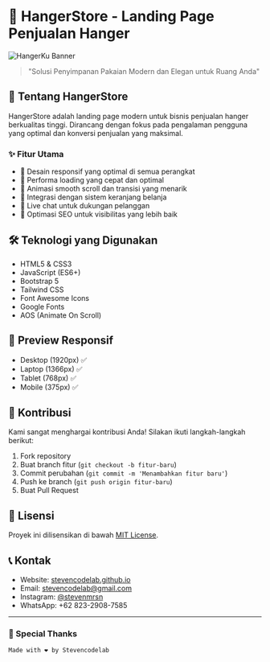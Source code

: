 # 🎋 HangerStore - Landing Page Penjualan Hanger

![HangerKu Banner](assets/images/banner.png)

> "Solusi Penyimpanan Pakaian Modern dan Elegan untuk Ruang Anda"

## 📌 Tentang HangerStore

HangerStore adalah landing page modern untuk bisnis penjualan hanger berkualitas tinggi. Dirancang dengan fokus pada pengalaman pengguna yang optimal dan konversi penjualan yang maksimal.

### ✨ Fitur Utama

- 🎯 Desain responsif yang optimal di semua perangkat
- 🚀 Performa loading yang cepat dan optimal
- 💫 Animasi smooth scroll dan transisi yang menarik
- 🛒 Integrasi dengan sistem keranjang belanja
- 💬 Live chat untuk dukungan pelanggan
- 📱 Optimasi SEO untuk visibilitas yang lebih baik

## 🛠️ Teknologi yang Digunakan

- HTML5 & CSS3
- JavaScript (ES6+)
- Bootstrap 5
- Tailwind CSS
- Font Awesome Icons
- Google Fonts
- AOS (Animate On Scroll)


## 📱 Preview Responsif

- Desktop (1920px) ✅
- Laptop (1366px) ✅
- Tablet (768px) ✅
- Mobile (375px) ✅

## 🤝 Kontribusi

Kami sangat menghargai kontribusi Anda! Silakan ikuti langkah-langkah berikut:

1. Fork repository
2. Buat branch fitur (`git checkout -b fitur-baru`)
3. Commit perubahan (`git commit -m 'Menambahkan fitur baru'`)
4. Push ke branch (`git push origin fitur-baru`)
5. Buat Pull Request

## 📝 Lisensi

Proyek ini dilisensikan di bawah [MIT License](LICENSE.md).

## 📞 Kontak

- Website: [stevencodelab.github.io](https://stevencodelab.github.io)
- Email: stevencodelab@gmail.com
- Instagram: [@stevenmrsn](https://instagram.com/stevenmrsn)
- WhatsApp: +62 823-2908-7585

---

### 🌟 Special Thanks



```txt
Made with ❤️ by Stevencodelab
```
